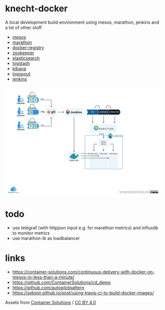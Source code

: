 knecht-docker
=====

A local development build environment using mesos, marathon, jenkins and a lot of other stuff.

- [mesos](https://mesos.apache.org/)
- [marathon](https://mesosphere.github.io/marathon/)
- [docker-registry](https://docs.docker.com/registry/)
- [zookeeper](https://zookeeper.apache.org/)
- [elasticsearch](https://www.elastic.co/products/elasticsearch)
- [logstash](https://www.elastic.co/products/logstash)
- [kibana](https://www.elastic.co/products/kibana)
- [logspout](https://github.com/gliderlabs/logspout)
- [jenkins](https://jenkins.io/)


![logo](https://raw.githubusercontent.com/theborakompanioni/knecht-docker/master/assets/diagram.jpg)


# todo
- use telegraf (with httpjson input e.g. for marathon metrics) and influxdb to monitor metrics
- use marathon-lb as loadbalancer

# links
- https://container-solutions.com/continuous-delivery-with-docker-on-mesos-in-less-than-a-minute/
- https://github.com/ContainerSolutions/cd_demo
- https://github.com/autopilotpattern
- https://sebest.github.io/post/using-travis-ci-to-build-docker-images/

Assets from [Container Solutions](https://github.com/ContainerSolutions) / [CC BY 4.0](https://creativecommons.org/licenses/by/4.0/)
